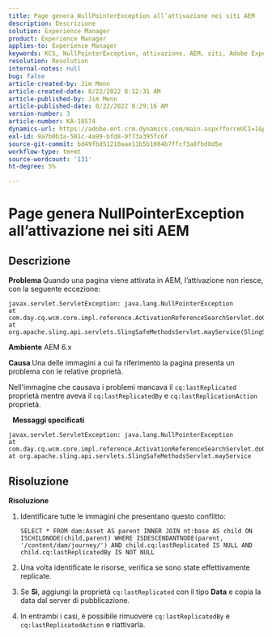 ```yaml
---
title: Page genera NullPointerException all’attivazione nei siti AEM
description: Descrizione
solution: Experience Manager
product: Experience Manager
applies-to: Experience Manager
keywords: KCS, NullPointerException, attivazione, AEM, siti, Adobe Experience Manager, 6.x
resolution: Resolution
internal-notes: null
bug: false
article-created-by: Jim Menn
article-created-date: 8/22/2022 8:12:31 AM
article-published-by: Jim Menn
article-published-date: 8/22/2022 8:29:16 AM
version-number: 3
article-number: KA-10574
dynamics-url: https://adobe-ent.crm.dynamics.com/main.aspx?forceUCI=1&pagetype=entityrecord&etn=knowledgearticle&id=3420272b-f221-ed11-b83e-0022480866ad
exl-id: 9a7b0b3a-501c-4a99-bfd8-0f73a395fc6f
source-git-commit: bd49fbd51210aae11b5b1084b7ffcf3a8fbd0d5e
workflow-type: tm+mt
source-wordcount: '131'
ht-degree: 5%

---
```


# Page genera NullPointerException all’attivazione nei siti AEM

## Descrizione


<b>Problema </b>
Quando una pagina viene attivata in AEM, l’attivazione non riesce, con la seguente eccezione:


```
javax.servlet.ServletException: java.lang.NullPointerException
at com.day.cq.wcm.core.impl.reference.ActivationReferenceSearchServlet.doGet(ActivationReferenceSearchServlet.java:175)
at org.apache.sling.api.servlets.SlingSafeMethodsServlet.mayService(SlingSafeMethodsServlet.java:269)
```


<b>Ambiente</b>
AEM 6.x

<b>Causa </b>
Una delle immagini a cui fa riferimento la pagina presenta un problema con le relative proprietà.

Nell&#39;immagine che causava i problemi mancava il `cq:lastReplicated` proprietà mentre aveva il `cq:lastReplicatedBy` e `cq:lastReplicationAction` proprietà.

 
<b>Messaggi specificati</b>


```
javax.servlet.ServletException: java.lang.NullPointerException
at com.day.cq.wcm.core.impl.reference.ActivationReferenceSearchServlet.doGet
at org.apache.sling.api.servlets.SlingSafeMethodsServlet.mayService
```



## Risoluzione


<b>Risoluzione</b>

1. Identificare tutte le immagini che presentano questo conflitto:

   ```
   SELECT * FROM dam:Asset AS parent INNER JOIN nt:base AS child ON ISCHILDNODE(child,parent) WHERE ISDESCENDANTNODE(parent, '/content/dam/journey/') AND child.cq:lastReplicated IS NULL AND child.cq:lastReplicatedBy IS NOT NULL
   ```

2. Una volta identificate le risorse, verifica se sono state effettivamente replicate.
3. Se <b>Sì</b>, aggiungi la proprietà `cq:lastReplicated` con il tipo <b>Data</b> e copia la data dal server di pubblicazione.
4. In entrambi i casi, è possibile rimuovere `cq:lastReplicatedBy` e `cq:lastReplicatedAction` e riattivarla.
